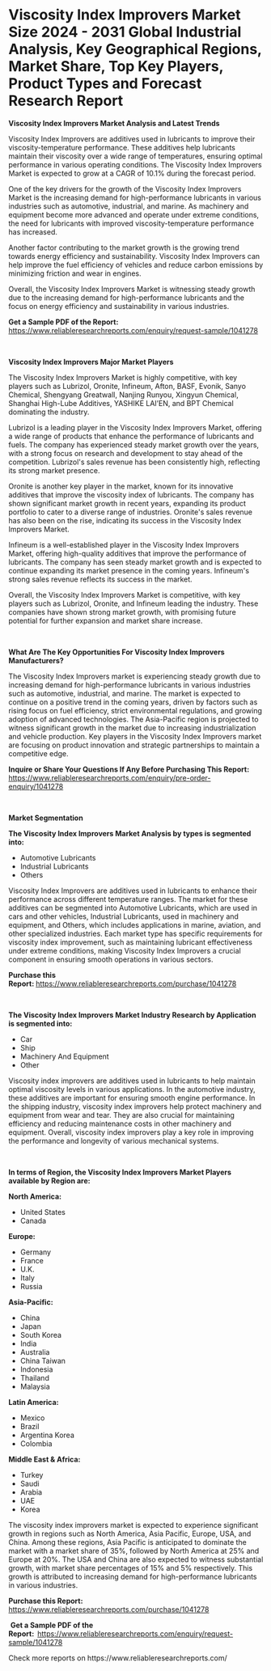 <p><h1>Viscosity Index Improvers Market Size 2024 - 2031 Global Industrial Analysis, Key Geographical Regions, Market Share, Top Key Players, Product Types and Forecast Research Report</h1></p><p><strong>Viscosity Index Improvers Market Analysis and Latest Trends</strong></p>
<p><p>Viscosity Index Improvers are additives used in lubricants to improve their viscosity-temperature performance. These additives help lubricants maintain their viscosity over a wide range of temperatures, ensuring optimal performance in various operating conditions. The Viscosity Index Improvers Market is expected to grow at a CAGR of 10.1% during the forecast period.</p><p>One of the key drivers for the growth of the Viscosity Index Improvers Market is the increasing demand for high-performance lubricants in various industries such as automotive, industrial, and marine. As machinery and equipment become more advanced and operate under extreme conditions, the need for lubricants with improved viscosity-temperature performance has increased.</p><p>Another factor contributing to the market growth is the growing trend towards energy efficiency and sustainability. Viscosity Index Improvers can help improve the fuel efficiency of vehicles and reduce carbon emissions by minimizing friction and wear in engines.</p><p>Overall, the Viscosity Index Improvers Market is witnessing steady growth due to the increasing demand for high-performance lubricants and the focus on energy efficiency and sustainability in various industries.</p></p>
<p><strong>Get a Sample PDF of the Report:&nbsp;</strong> <a href="https://www.reliableresearchreports.com/enquiry/request-sample/1041278">https://www.reliableresearchreports.com/enquiry/request-sample/1041278</a></p>
<p>&nbsp;</p>
<p><strong>Viscosity Index Improvers Major Market Players</strong></p>
<p><p>The Viscosity Index Improvers Market is highly competitive, with key players such as Lubrizol, Oronite, Infineum, Afton, BASF, Evonik, Sanyo Chemical, Shengyang Greatwall, Nanjing Runyou, Xingyun Chemical, Shanghai High-Lube Additives, YASHIKE LAI’EN, and BPT Chemical dominating the industry.</p><p>Lubrizol is a leading player in the Viscosity Index Improvers Market, offering a wide range of products that enhance the performance of lubricants and fuels. The company has experienced steady market growth over the years, with a strong focus on research and development to stay ahead of the competition. Lubrizol's sales revenue has been consistently high, reflecting its strong market presence.</p><p>Oronite is another key player in the market, known for its innovative additives that improve the viscosity index of lubricants. The company has shown significant market growth in recent years, expanding its product portfolio to cater to a diverse range of industries. Oronite's sales revenue has also been on the rise, indicating its success in the Viscosity Index Improvers Market.</p><p>Infineum is a well-established player in the Viscosity Index Improvers Market, offering high-quality additives that improve the performance of lubricants. The company has seen steady market growth and is expected to continue expanding its market presence in the coming years. Infineum's strong sales revenue reflects its success in the market.</p><p>Overall, the Viscosity Index Improvers Market is competitive, with key players such as Lubrizol, Oronite, and Infineum leading the industry. These companies have shown strong market growth, with promising future potential for further expansion and market share increase.</p></p>
<p>&nbsp;</p>
<p><strong>What Are The Key Opportunities For Viscosity Index Improvers Manufacturers?</strong></p>
<p><p>The Viscosity Index Improvers market is experiencing steady growth due to increasing demand for high-performance lubricants in various industries such as automotive, industrial, and marine. The market is expected to continue on a positive trend in the coming years, driven by factors such as rising focus on fuel efficiency, strict environmental regulations, and growing adoption of advanced technologies. The Asia-Pacific region is projected to witness significant growth in the market due to increasing industrialization and vehicle production. Key players in the Viscosity Index Improvers market are focusing on product innovation and strategic partnerships to maintain a competitive edge.</p></p>
<p><strong>Inquire or Share Your Questions If Any Before Purchasing This Report:</strong> <a href="https://www.reliableresearchreports.com/enquiry/pre-order-enquiry/1041278">https://www.reliableresearchreports.com/enquiry/pre-order-enquiry/1041278</a></p>
<p>&nbsp;</p>
<p><strong>Market Segmentation</strong></p>
<p><strong>The Viscosity Index Improvers Market Analysis by types is segmented into:</strong></p>
<p><ul><li>Automotive Lubricants</li><li>Industrial Lubricants</li><li>Others</li></ul></p>
<p><p>Viscosity Index Improvers are additives used in lubricants to enhance their performance across different temperature ranges. The market for these additives can be segmented into Automotive Lubricants, which are used in cars and other vehicles, Industrial Lubricants, used in machinery and equipment, and Others, which includes applications in marine, aviation, and other specialized industries. Each market type has specific requirements for viscosity index improvement, such as maintaining lubricant effectiveness under extreme conditions, making Viscosity Index Improvers a crucial component in ensuring smooth operations in various sectors.</p></p>
<p><strong>Purchase this Report:&nbsp;</strong><a href="https://www.reliableresearchreports.com/purchase/1041278">https://www.reliableresearchreports.com/purchase/1041278</a></p>
<p>&nbsp;</p>
<p><strong>The Viscosity Index Improvers Market Industry Research by Application is segmented into:</strong></p>
<p><ul><li>Car</li><li>Ship</li><li>Machinery And Equipment</li><li>Other</li></ul></p>
<p><p>Viscosity index improvers are additives used in lubricants to help maintain optimal viscosity levels in various applications. In the automotive industry, these additives are important for ensuring smooth engine performance. In the shipping industry, viscosity index improvers help protect machinery and equipment from wear and tear. They are also crucial for maintaining efficiency and reducing maintenance costs in other machinery and equipment. Overall, viscosity index improvers play a key role in improving the performance and longevity of various mechanical systems.</p></p>
<p>&nbsp;</p>
<p><strong>In terms of Region, the Viscosity Index Improvers Market Players available by Region are:</strong></p>
<p>
    <p> <strong> North America: </strong>
        <ul>
            <li>United States</li>
            <li>Canada</li>
        </ul>
        </p> 
    <p> <strong> Europe: </strong>
        <ul>
            <li>Germany</li>
            <li>France</li>
            <li>U.K.</li>
            <li>Italy</li>
            <li>Russia</li>
        </ul>
        </p> 
    <p> <strong> Asia-Pacific: </strong>
        <ul>
            <li>China</li>
            <li>Japan</li>
            <li>South Korea</li>
            <li>India</li>
            <li>Australia</li>
            <li>China Taiwan</li>
            <li>Indonesia</li>
            <li>Thailand</li>
            <li>Malaysia</li>
        </ul>
        </p> 
    <p> <strong> Latin America: </strong>
        <ul>
            <li>Mexico</li>
            <li>Brazil</li>
            <li>Argentina Korea</li>
            <li>Colombia</li>
        </ul>
        </p> 
    <p> <strong> Middle East & Africa: </strong>
        <ul>
            <li>Turkey</li>
            <li>Saudi</li>
            <li>Arabia</li>
            <li>UAE</li>
            <li>Korea</li>
        </ul>
    </p>
    </p>
<p><p>The viscosity index improvers market is expected to experience significant growth in regions such as North America, Asia Pacific, Europe, USA, and China. Among these regions, Asia Pacific is anticipated to dominate the market with a market share of 35%, followed by North America at 25% and Europe at 20%. The USA and China are also expected to witness substantial growth, with market share percentages of 15% and 5% respectively. This growth is attributed to increasing demand for high-performance lubricants in various industries.</p></p>
<p><strong>Purchase this Report: </strong><a href="https://www.reliableresearchreports.com/purchase/1041278">https://www.reliableresearchreports.com/purchase/1041278</a></p>
<p>&nbsp;<strong>Get a Sample PDF of the Report:&nbsp;&nbsp;</strong><a href="https://www.reliableresearchreports.com/enquiry/request-sample/1041278">https://www.reliableresearchreports.com/enquiry/request-sample/1041278</a></p>
<p><strong></strong></p>
<p>Check more reports on https://www.reliableresearchreports.com/</p>